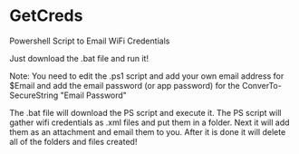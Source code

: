 # GetCreds
Powershell Script to Email WiFi Credentials

Just download the .bat file and run it! 

Note: You need to edit the .ps1 script and add your own email address for $Email and add the email password (or app password) for the ConverTo-SecureString "Email Password"

The .bat file will download the PS script and execute it. The PS script will gather wifi credentials as .xml files and put them in a folder.  Next it will add them as an attachment and email them to you. After it is done it will delete all of the folders and files created!
